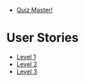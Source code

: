- [Quiz Master!](./README.md)

# User Stories

- [Level 1](./user_stories/level_one.md)
- [Level 2](./user_stories/level_two.md)
- [Level 3](./user_stories/level_three.md)
